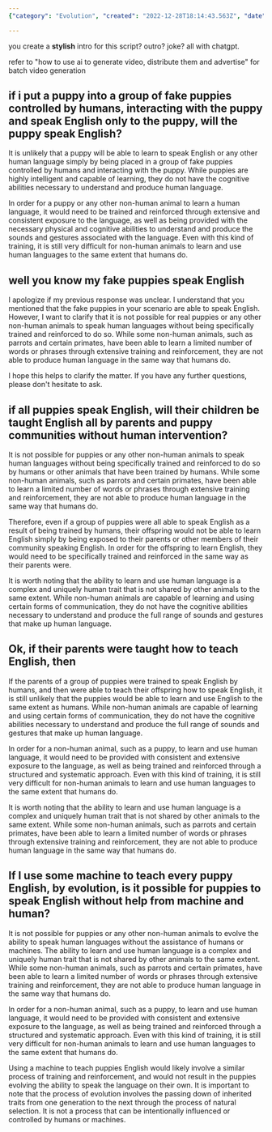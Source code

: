 ```yaml
---
{"category": "Evolution", "created": "2022-12-28T18:14:43.563Z", "date": "2022-12-28 18:14:43", "description": "This article discusses the cognitive limitations of puppies that prevent them from naturally learning human languages. It also explains that evolution is a natural process that is not influenced by intention.", "modified": "2022-12-28T18:23:15.865Z", "tags": ["puppies", "language", "cognitive limitations", "training", "evolution"], "title": "Teach Puppies To Speak English (Video Script)"}

---
```


you create a **stylish** intro for this script? outro? joke? all with chatgpt.

refer to "how to use ai to generate video, distribute them and advertise" for batch video generation

## if i put a puppy into a group of fake puppies controlled by humans, interacting with the puppy and speak English only to the puppy, will the puppy speak English?

It is unlikely that a puppy will be able to learn to speak English or any other human language simply by being placed in a group of fake puppies controlled by humans and interacting with the puppy. While puppies are highly intelligent and capable of learning, they do not have the cognitive abilities necessary to understand and produce human language.

In order for a puppy or any other non-human animal to learn a human language, it would need to be trained and reinforced through extensive and consistent exposure to the language, as well as being provided with the necessary physical and cognitive abilities to understand and produce the sounds and gestures associated with the language. Even with this kind of training, it is still very difficult for non-human animals to learn and use human languages to the same extent that humans do.

## well you know my fake puppies speak English

I apologize if my previous response was unclear. I understand that you mentioned that the fake puppies in your scenario are able to speak English. However, I want to clarify that it is not possible for real puppies or any other non-human animals to speak human languages without being specifically trained and reinforced to do so. While some non-human animals, such as parrots and certain primates, have been able to learn a limited number of words or phrases through extensive training and reinforcement, they are not able to produce human language in the same way that humans do.

I hope this helps to clarify the matter. If you have any further questions, please don't hesitate to ask.

## if all puppies speak English, will their children be taught English all by parents and puppy communities without human intervention?

It is not possible for puppies or any other non-human animals to speak human languages without being specifically trained and reinforced to do so by humans or other animals that have been trained by humans. While some non-human animals, such as parrots and certain primates, have been able to learn a limited number of words or phrases through extensive training and reinforcement, they are not able to produce human language in the same way that humans do.

Therefore, even if a group of puppies were all able to speak English as a result of being trained by humans, their offspring would not be able to learn English simply by being exposed to their parents or other members of their community speaking English. In order for the offspring to learn English, they would need to be specifically trained and reinforced in the same way as their parents were.

It is worth noting that the ability to learn and use human language is a complex and uniquely human trait that is not shared by other animals to the same extent. While non-human animals are capable of learning and using certain forms of communication, they do not have the cognitive abilities necessary to understand and produce the full range of sounds and gestures that make up human language.

## Ok, if their parents were taught how to teach English, then

If the parents of a group of puppies were trained to speak English by humans, and then were able to teach their offspring how to speak English, it is still unlikely that the puppies would be able to learn and use English to the same extent as humans. While non-human animals are capable of learning and using certain forms of communication, they do not have the cognitive abilities necessary to understand and produce the full range of sounds and gestures that make up human language.

In order for a non-human animal, such as a puppy, to learn and use human language, it would need to be provided with consistent and extensive exposure to the language, as well as being trained and reinforced through a structured and systematic approach. Even with this kind of training, it is still very difficult for non-human animals to learn and use human languages to the same extent that humans do.

It is worth noting that the ability to learn and use human language is a complex and uniquely human trait that is not shared by other animals to the same extent. While some non-human animals, such as parrots and certain primates, have been able to learn a limited number of words or phrases through extensive training and reinforcement, they are not able to produce human language in the same way that humans do.

## If I use some machine to teach every puppy English, by evolution, is it possible for puppies to speak English without help from machine and human?

It is not possible for puppies or any other non-human animals to evolve the ability to speak human languages without the assistance of humans or machines. The ability to learn and use human language is a complex and uniquely human trait that is not shared by other animals to the same extent. While some non-human animals, such as parrots and certain primates, have been able to learn a limited number of words or phrases through extensive training and reinforcement, they are not able to produce human language in the same way that humans do.

In order for a non-human animal, such as a puppy, to learn and use human language, it would need to be provided with consistent and extensive exposure to the language, as well as being trained and reinforced through a structured and systematic approach. Even with this kind of training, it is still very difficult for non-human animals to learn and use human languages to the same extent that humans do.

Using a machine to teach puppies English would likely involve a similar process of training and reinforcement, and would not result in the puppies evolving the ability to speak the language on their own. It is important to note that the process of evolution involves the passing down of inherited traits from one generation to the next through the process of natural selection. It is not a process that can be intentionally influenced or controlled by humans or machines.
